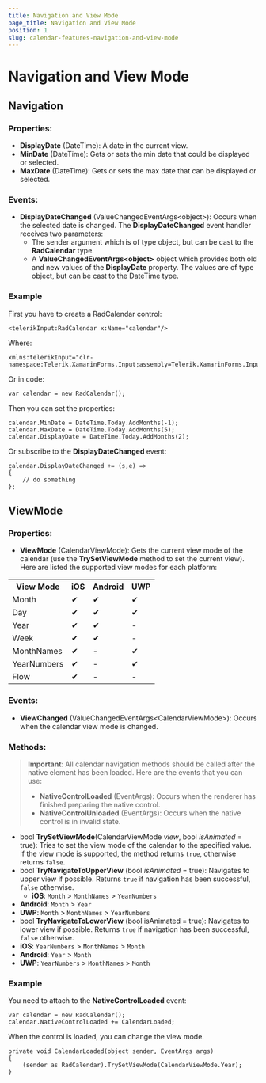 ```yaml
---
title: Navigation and View Mode
page_title: Navigation and View Mode
position: 1
slug: calendar-features-navigation-and-view-mode
---
```


# Navigation and View Mode

## Navigation

### Properties:

 - **DisplayDate** (DateTime): A date in the current view. 
 - **MinDate** (DateTime): Gets or sets the min date that could be displayed or selected. 
 - **MaxDate** (DateTime): Gets or sets the max date that can be displayed or selected. 

### Events:

* **DisplayDateChanged** (ValueChangedEventArgs&lt;object&gt;): Occurs when the selected date is changed. The __DisplayDateChanged__ event handler receives two parameters: 
	* The sender argument which is of type object, but can be cast to the __RadCalendar__ type.
	* A __ValueChangedEventArgs&lt;object&gt;__ object which provides both old and new values of the __DisplayDate__ property. The values are of type object, but can be cast to the DateTime type.

### Example

First you have to create a RadCalendar control:

	<telerikInput:RadCalendar x:Name="calendar"/>

Where:

	xmlns:telerikInput="clr-namespace:Telerik.XamarinForms.Input;assembly=Telerik.XamarinForms.Input"

Or in code:
            
	var calendar = new RadCalendar();

Then you can set the properties:
 
	calendar.MinDate = DateTime.Today.AddMonths(-1);
	calendar.MaxDate = DateTime.Today.AddMonths(5);
	calendar.DisplayDate = DateTime.Today.AddMonths(2);     

Or subscribe to the **DisplayDateChanged** event:

	calendar.DisplayDateChanged += (s,e) =>
	{
	    // do something  
	};

## ViewMode

### Properties:

 - **ViewMode** (CalendarViewMode): Gets the current view mode of the calendar (use the **TrySetViewMode** method to set the current view).  
Here are listed the supported view modes for each platform:

<table>
<tbody>
	<tr>
		<th>View Mode</th>
		<th>iOS</th>
		<th>Android</th>
		<th>UWP</th>
	</tr>
	<tr>
		<td>Month</td>
		<td>&#x2714;</td>
		<td>&#x2714;</td>
		<td>&#x2714;</td>
	</tr>
	<tr>
		<td>Day</td>
		<td>&#x2714;</td>
		<td>&#x2714;</td>
		<td>&#x2714;</td>
	</tr>
	<tr>
		<td>Year</td>
		<td>&#x2714;</td>
		<td>&#x2714;</td>
		<td>-</td>
	</tr>
	<tr>
		<td>Week</td>
		<td>&#x2714;</td>
		<td>&#x2714;</td>
		<td>-</td>
	</tr>
	<tr>
		<td>MonthNames</td>
		<td>&#x2714;</td>
		<td>-</td>
		<td>&#x2714;</td>
	</tr>
	<tr>
		<td>YearNumbers</td>
		<td>&#x2714;</td>
		<td>-</td>
		<td>&#x2714;</td>
	</tr>
	<tr>
		<td>Flow</td>
		<td>&#x2714;</td>
		<td>-</td>
		<td>-</td>
	</tr>
</tbody>
</table>

### Events:

- **ViewChanged** (ValueChangedEventArgs&lt;CalendarViewMode&gt;): Occurs when the calendar view mode is changed. 

### Methods:

> **Important**: All calendar navigation methods should be called after the native element has been loaded. Here are the events that you can use:
> 
> - **NativeControlLoaded** (EventArgs): Occurs when the renderer has finished preparing the native control.
> - **NativeControlUnloaded** (EventArgs): Occurs when the native control is in invalid state.

 - bool **TrySetViewMode**(CalendarViewMode *view*, bool *isAnimated* = true): Tries to set the view mode of the calendar to the specified value. If the view mode is supported, the method returns `true`, otherwise returns `false`.
 - bool **TryNavigateToUpperView** (bool *isAnimated* = true): Navigates to upper view if possible. Returns `true` if navigation has been successful, `false` otherwise. 
   - **iOS**: `Month` > `MonthNames` > `YearNumbers`
  - **Android**: `Month` > `Year`
  - **UWP**: `Month` > `MonthNames` > `YearNumbers`
 - bool **TryNavigateToLowerView** (bool isAnimated = true): Navigates to lower view if possible. Returns `true` if navigation has been successful, `false` otherwise. 
  - **iOS**: `YearNumbers` > `MonthNames` > `Month`
  - **Android**: `Year` > `Month`
  - **UWP**: `YearNumbers` > `MonthNames` > `Month`

### Example

You need to attach to the **NativeControlLoaded** event:

	var calendar = new RadCalendar();
	calendar.NativeControlLoaded += CalendarLoaded;
	
When the control is loaded, you can change the view mode.  
	
	private void CalendarLoaded(object sender, EventArgs args)
	{
	    (sender as RadCalendar).TrySetViewMode(CalendarViewMode.Year);
	}
